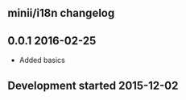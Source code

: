 minii/i18n changelog
--------------------

## 0.0.1 2016-02-25

- Added basics

## Development started 2015-12-02

